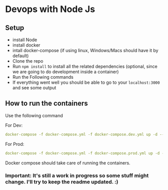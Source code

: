 # Devops with Node Js

## Setup

- install Node
- install docker
- intall docker-compose (if using linux, Windows/Macs should have it by default)
- Clone the repo
- Run `npm install` to install all the related dependencies (optional, since we are going to do development inside a container)
- Run the Following commands
- If everything went well you should be able to go to your `localhost:3000` and see some output

## How to run the containers

Use the following command

For Dev:

```yaml
docker-compose -f docker-compose.yml -f docker-compose.dev.yml up -d --build
```

For Prod:

```yaml
docker-compose -f docker-compose.yml -f docker-compose.prod.yml up -d --build
```

Docker compose should take care of running the containers.

### Important: It's still a work in progress so some stuff might change. I'll try to keep the readme updated. :)

